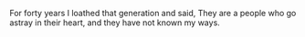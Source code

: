 For forty years I loathed that generation and said, They are a people who go astray in their heart, and they have not known my ways.
